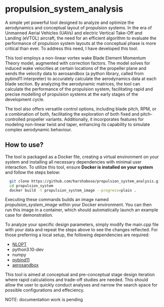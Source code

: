 # propulsion_system_analysis

A simple yet powerful tool designed to analyze and optimize the aerodynamics and conceptual layout of propulsion systems. In the era of Unmanned Aerial Vehicles (UAVs) and electric Vertical Take-Off and Landing (eVTOL) aircraft, the need for an efficient algorithm to evaluate the performance of propulsion system layouts at the conceptual phase is more critical than ever. To address this need, I have developed this tool.

This tool employs a non-linear vortex wake Blade Element Momentum Theory model, augmented with correction factors. The model solves for induced wake velocities at certain locations of the propeller plane and sends the velocity data to aerosandbox (a python library, called from pybind11 interpreter) to accurately calculate the aerodynamics data at each blade section. By analyzing the aerodynamic matrices, the tool can calculate the performance of the propulsion system, facilitating rapid and precise modelling of propulsion systems at the early stages of the development cycle. 

The tool also offers versatile control options, including blade pitch, RPM, or a combination of both, facilitating the exploration of both fixed and pitch-controlled propeller variants. Additionally, it incorporates features for modeling non-linear twist and taper, enhancing its capability to simulate complex aerodynamic behaviour.

## How to use?
The tool is packaged as a Docker file, creating a virtual environment on your system and installing all necessary dependencies with minimal user interaction. To utilize this tool, ensure **Docker is installed on your system** and follow the steps below:

``` bash
  git clone https://github.com/harshabose/propulsion_system_analysis.git
  cd propulsion_system
  docker build -t propulsion_system_image --progress=plain .
```
Executing these commands builds an image named *propulsion_system_image* within your Docker environment. You can then run this image in a container, which should automatically launch an example case for demonstration.

To analyze your specific design parameters, simply modify the main.cpp file with your data and repeat the steps above to see the changes reflected. For those preferring a local setup, the following dependencies are required:

- [NLOPT](https://github.com/stevengj/nlopt)
- python3.10-dev
- numpy
- [pybind11](https://github.com/pybind/pybind11)
- [aerosandbox](https://github.com/peterdsharpe/AeroSandbox?tab=readme-ov-file)

This tool is aimed at conceptual and pre-conceptual stage design iteration where rapid calculations and trade-off studies are needed.
This should allow the user to quickly conduct analyses and narrow the search space for possible configurations and effeciency.

NOTE: documentation work is pending
